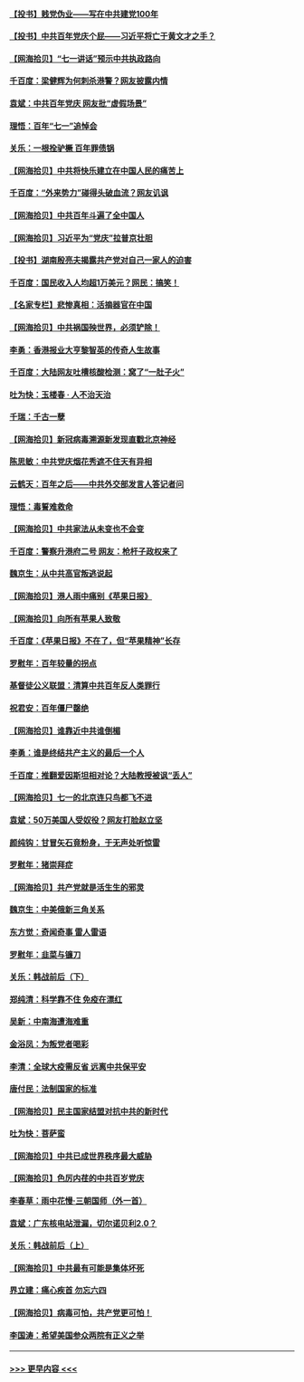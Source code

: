 #### [【投书】贱党伪业——写在中共建党100年](../pages/nsc993/n13067843.md?t=07051351) 
#### [【投书】中共百年党庆个屁——习近平将亡于黄文才之手？](../pages/nsc993/n13067425.md?t=07051351) 
#### [【网海拾贝】“七一讲话”预示中共执政路向](../pages/nsc993/n13066434.md?t=07051351) 
#### [千百度：梁健辉为何刺杀港警？网友披露内情](../pages/nsc993/n13066979.md?t=07051351) 
#### [袁斌：中共百年党庆 网友批“虚假场景”](../pages/nsc993/n13066385.md?t=07051351) 
#### [理悟：百年“七一”追悼会](../pages/nsc993/n13066106.md?t=07051351) 
#### [关乐：一根拴驴橛 百年罪债锅](../pages/nsc993/n13066089.md?t=07051351) 
#### [【网海拾贝】中共将快乐建立在中国人民的痛苦上](../pages/nsc993/n13064939.md?t=07051351) 
#### [千百度：“外来势力”碰得头破血流？网友讥讽](../pages/nsc993/n13064878.md?t=07051351) 
#### [【网海拾贝】中共百年斗遍了全中国人](../pages/nsc993/n13060020.md?t=07051351) 
#### [【网海拾贝】习近平为“党庆”拉普京壮胆](../pages/nsc993/n13057781.md?t=07051351) 
#### [【投书】湖南殷亮夫揭露共产党对自己一家人的迫害](../pages/nsc993/n13057744.md?t=07051351) 
#### [千百度：国民收入人均超1万美元？网民：搞笑！](../pages/nsc993/n13057692.md?t=07051351) 
#### [【名家专栏】悲惨真相：活摘器官在中国](../pages/nsc993/n13056611.md?t=07051351) 
#### [【网海拾贝】中共祸国殃世界，必须铲除！](../pages/nsc993/n13056011.md?t=07051351) 
#### [李勇：香港报业大亨黎智英的传奇人生故事](../pages/nsc993/n13055258.md?t=07051351) 
#### [千百度：大陆网友吐槽核酸检测：窝了“一肚子火”](../pages/nsc993/n13055194.md?t=07051351) 
#### [吐为快：玉楼春 · 人不治天治](../pages/nsc993/n13054028.md?t=07051351) 
#### [千瑞：千古一孽](../pages/nsc993/n13054016.md?t=07051351) 
#### [【网海拾贝】新冠病毒溯源新发现直戳北京神经](../pages/nsc993/n13052425.md?t=07051351) 
#### [陈思敏：中共党庆烟花秀遮不住天有异相](../pages/nsc993/n13052020.md?t=07051351) 
#### [云鹤天：百年之后——中共外交部发言人答记者问](../pages/nsc993/n13051604.md?t=07051351) 
#### [理悟：毒誓难救命](../pages/nsc993/n13051601.md?t=07051351) 
#### [【网海拾贝】中共家法从未变也不会变](../pages/nsc993/n13050366.md?t=07051351) 
#### [千百度：警察升港府二号 网友：枪杆子政权来了](../pages/nsc993/n13050261.md?t=07051351) 
#### [魏京生：从中共高官叛逃说起](../pages/nsc993/n13048997.md?t=07051351) 
#### [【网海拾贝】港人雨中痛别《苹果日报》](../pages/nsc993/n13048941.md?t=07051351) 
#### [【网海拾贝】向所有苹果人致敬](../pages/nsc993/n13046795.md?t=07051351) 
#### [千百度：《苹果日报》不在了，但“苹果精神”长存](../pages/nsc993/n13046703.md?t=07051351) 
#### [罗慰年：百年较量的拐点](../pages/nsc993/n13046542.md?t=07051351) 
#### [基督徒公义联盟：清算中共百年反人类罪行](../pages/nsc993/n13046499.md?t=07051351) 
#### [祝君安：百年僵尸罄绝](../pages/nsc993/n13045595.md?t=07051351) 
#### [【网海拾贝】谁靠近中共谁倒楣](../pages/nsc993/n13044667.md?t=07051351) 
#### [李勇：谁是终结共产主义的最后一个人](../pages/nsc993/n13044397.md?t=07051351) 
#### [千百度：推翻爱因斯坦相对论？大陆教授被讽“丢人”](../pages/nsc993/n13043908.md?t=07051351) 
#### [【网海拾贝】七一的北京连只鸟都飞不进](../pages/nsc993/n13041377.md?t=07051351) 
#### [袁斌：50万美国人受奴役？网友打脸赵立坚](../pages/nsc993/n13041330.md?t=07051351) 
#### [颜纯钩：甘冒矢石竟粉身，于无声处听惊雷](../pages/nsc993/n13041140.md?t=07051351) 
#### [罗慰年：猪崇拜症](../pages/nsc993/n13041071.md?t=07051351) 
#### [【网海拾贝】共产党就是活生生的邪灵](../pages/nsc993/n13036627.md?t=07051351) 
#### [魏京生：中美俄新三角关系](../pages/nsc993/n13035986.md?t=07051351) 
#### [东方觉：奇闻奇事 雷人雷语](../pages/nsc993/n13035878.md?t=07051351) 
#### [罗慰年：韭菜与镰刀](../pages/nsc993/n13034374.md?t=07051351) 
#### [关乐：韩战前后（下）](../pages/nsc993/n13034113.md?t=07051351) 
#### [郑纯清：科学靠不住 免疫在漂红](../pages/nsc993/n13034093.md?t=07051351) 
#### [吴新：中南海遭海难重](../pages/nsc993/n13034084.md?t=07051351) 
#### [金浴凤：为叛党者喝彩](../pages/nsc993/n13034058.md?t=07051351) 
#### [李清：全球大疫需反省 远离中共保平安](../pages/nsc993/n13033784.md?t=07051351) 
#### [唐付民：法制国家的标准](../pages/nsc993/n13032944.md?t=07051351) 
#### [【网海拾贝】民主国家结盟对抗中共的新时代](../pages/nsc993/n13031717.md?t=07051351) 
#### [吐为快：菩萨蛮](../pages/nsc993/n13030033.md?t=07051351) 
#### [【网海拾贝】中共已成世界秩序最大威胁](../pages/nsc993/n13028138.md?t=07051351) 
#### [【网海拾贝】色厉内荏的中共百岁党庆](../pages/nsc993/n13025582.md?t=07051351) 
#### [李春草：雨中花慢‧三朝国师（外一首）](../pages/nsc993/n13025567.md?t=07051351) 
#### [袁斌：广东核电站泄漏，切尔诺贝利2.0？](../pages/nsc993/n13025475.md?t=07051351) 
#### [关乐：韩战前后（上）](../pages/nsc993/n13025387.md?t=07051351) 
#### [【网海拾贝】中共最有可能是集体坏死](../pages/nsc993/n13023101.md?t=07051351) 
#### [界立建：痛心疾首 勿忘六四](../pages/nsc993/n13022339.md?t=07051351) 
#### [【网海拾贝】病毒可怕，共产党更可怕！](../pages/nsc993/n13020728.md?t=07051351) 
#### [李国涛：希望美国参众两院有正义之举](../pages/nsc993/n13020674.md?t=07051351) 

----
#### [ >>> 更早内容 <<< ](../indexes/nsc993-earlier.md)
